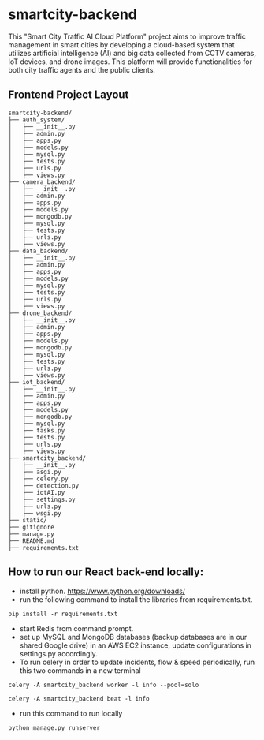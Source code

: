 # smartcity-backend
This "Smart City Traffic AI Cloud Platform" project aims to improve traffic management in smart cities by developing a cloud-based system that utilizes artificial intelligence (AI) and big data collected from CCTV cameras, IoT devices, and drone images. This platform will provide functionalities for both city traffic agents and the public clients.

## Frontend Project Layout
```
smartcity-backend/
├── auth_system/
│   ├── __init__.py
│   ├── admin.py
│   ├── apps.py
│   ├── models.py
│   ├── mysql.py
│   ├── tests.py
│   ├── urls.py
│   ├── views.py
├── camera_backend/
│   ├── __init__.py
│   ├── admin.py
│   ├── apps.py
│   ├── models.py
│   ├── mongodb.py
│   ├── mysql.py
│   ├── tests.py
│   ├── urls.py
│   ├── views.py
├── data_backend/
│   ├── __init__.py
│   ├── admin.py
│   ├── apps.py
│   ├── models.py
│   ├── mysql.py
│   ├── tests.py
│   ├── urls.py
│   ├── views.py
├── drone_backend/
│   ├── __init__.py
│   ├── admin.py
│   ├── apps.py
│   ├── models.py
│   ├── mongodb.py
│   ├── mysql.py
│   ├── tests.py
│   ├── urls.py
│   ├── views.py
├── iot_backend/
│   ├── __init__.py
│   ├── admin.py
│   ├── apps.py
│   ├── models.py
│   ├── mongodb.py
│   ├── mysql.py
│   ├── tasks.py
│   ├── tests.py
│   ├── urls.py
│   ├── views.py
├── smartcity_backend/
│   ├── __init__.py
│   ├── asgi.py
│   ├── celery.py
│   ├── detection.py
│   ├── iotAI.py
│   ├── settings.py
│   ├── urls.py
│   ├── wsgi.py
├── static/
├── gitignore
├── manage.py
├── README.md
├── requirements.txt
```

## How to run our React back-end locally:
- install python. https://www.python.org/downloads/
- run the following command to install the libraries from requirements.txt.
```
pip install -r requirements.txt
```
- start Redis from command prompt.
- set up MySQL and MongoDB databases (backup databases are in our shared Google drive) in an AWS EC2 instance, update configurations in settings.py accordingly.
- To run celery in order to update incidents, flow & speed periodically, run this two commands in a new terminal
```
celery -A smartcity_backend worker -l info --pool=solo
``` 
```
celery -A smartcity_backend beat -l info
``` 
- run this command to run locally
```
python manage.py runserver
``` 
